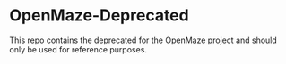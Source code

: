 # OpenMaze-Deprecated

This repo contains the deprecated for the OpenMaze project and should only be used for reference purposes.
